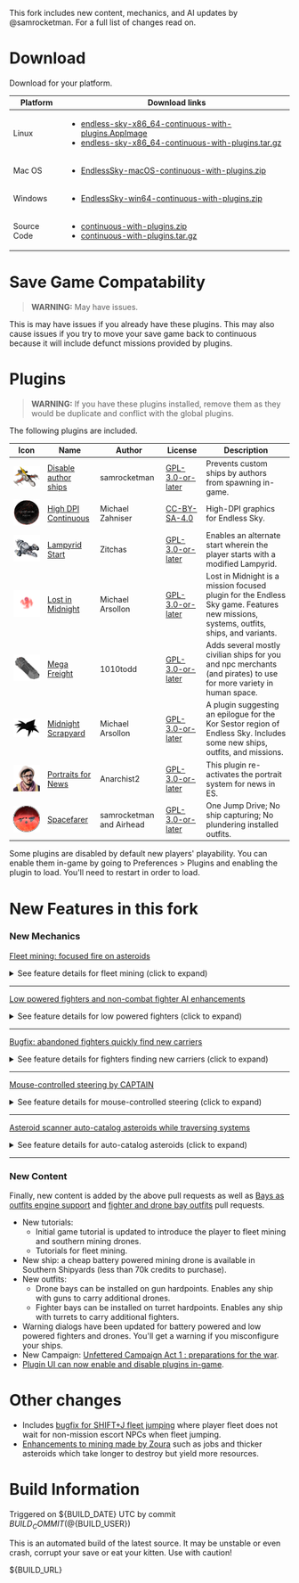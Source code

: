 This fork includes new content, mechanics, and AI updates by @samrocketman.  For a full list of changes read on.

# Download

Download for your platform.

| Platform    | Download links |
| ----------- | -------------- |
| Linux       | <ul><li>[endless-sky-x86_64-continuous-with-plugins.AppImage][linux.appimage]</li><li>[endless-sky-x86_64-continuous-with-plugins.tar.gz][linux.tgz]</li></ul> |
| Mac OS      | <ul><li>[EndlessSky-macOS-continuous-with-plugins.zip][mac.zip]</li></ul> |
| Windows     | <ul><li>[EndlessSky-win64-continuous-with-plugins.zip][windows.zip]</li></ul> |
| Source Code | <ul><li>[continuous-with-plugins.zip][source.zip]</li><li>[continuous-with-plugins.tar.gz][source.tgz]</li></ul> |

[linux.appimage]: https://github.com/samrocketman/endless-sky/releases/download/continuous-with-plugins/endless-sky-x86_64-continuous-with-plugins.AppImage
[linux.tgz]: https://github.com/samrocketman/endless-sky/releases/download/continuous-with-plugins/endless-sky-x86_64-continuous-with-plugins.tar.gz
[mac.zip]: https://github.com/samrocketman/endless-sky/releases/download/continuous-with-plugins/EndlessSky-macOS-continuous-with-plugins.zip
[windows.zip]: https://github.com/samrocketman/endless-sky/releases/download/continuous-with-plugins/EndlessSky-win64-continuous-with-plugins.zip
[source.zip]: https://github.com/samrocketman/endless-sky/archive/refs/tags/continuous-with-plugins.zip
[source.tgz]: https://github.com/samrocketman/endless-sky/archive/refs/tags/continuous-with-plugins.tar.gz

# Save Game Compatability

> **WARNING:** May have issues.

This is may have issues if you already have these plugins.  This may also cause
issues if you try to move your save game back to continuous because it will
include defunct missions provided by plugins.

# Plugins

> **WARNING:** If you have these plugins installed, remove them as they would be
> duplicate and conflict with the global plugins.

The following plugins are included.

| Icon | Name | Author | License | Description |
| --- | --- | --- | --- | --- |
| ![icon][plugin-disable-authors-icon] | [Disable author ships][plugin-disable-authors] | samrocketman | [GPL-3.0-or-later][license-gpl3] | Prevents custom ships by authors from spawning in-game. |
| ![icon][plugin-hdpi-icon] | [High DPI Continuous][plugin-hdpi] | Michael Zahniser | [CC-BY-SA-4.0][license-cc-by-sa-4.0] | High-DPI graphics for Endless Sky. |
| ![icon][plugin-lampyrid-icon] | [Lampyrid Start][plugin-lampyrid] | Zitchas | [GPL-3.0-or-later][license-gpl3] | Enables an alternate start wherein the player starts with a modified Lampyrid. |
| ![icon][plugin-lost-icon] | [Lost in Midnight][plugin-lost] | Michael Arsollon | [GPL-3.0-or-later][license-gpl3] | Lost in Midnight is a mission focused plugin for the Endless Sky game. Features new missions, systems, outfits, ships, and variants. |
| ![icon][plugin-mf-icon] | [Mega Freight][plugin-mf] | 1010todd | [GPL-3.0-or-later][license-gpl3] | Adds several mostly civilian ships for you and npc merchants (and pirates) to use for more variety in human space. |
| ![icon][plugin-scrap-icon] | [Midnight Scrapyard][plugin-scrap] | Michael Arsollon | [GPL-3.0-or-later][license-gpl3] | A plugin suggesting an epilogue for the Kor Sestor region of Endless Sky. Includes some new ships, outfits, and missions. |
| ![icon][plugin-portraits-icon] | [Portraits for News][plugin-portraits] | Anarchist2 | [GPL-3.0-or-later][license-gpl3] | This plugin re-activates the portrait system for news in ES. |
| ![icon][plugin-spacefarer-icon] | [Spacefarer][plugin-spacefarer] | samrocketman and Airhead | [GPL-3.0-or-later][license-gpl3] | One Jump Drive; No ship capturing; No plundering installed outfits. |

Some plugins are disabled by default new players' playability.  You can enable them in-game by going to Preferences > Plugins and enabling the plugin to load.  You'll need to restart in order to load.

<!-- Removed plugins
| ![icon][plugin-cmi-icon] | [Core Mining, Inc.][plugin-cmi] | DJF113 | [GPL-3.0-or-later][license-gpl3] | Adds another storyline in the early game, following a business getting started in Syndicate space. |

[plugin-cmi-icon]: https://github.com/DJF113/Core-Mining-Inc/raw/v0.1.8/icon.png
[plugin-cmi]: https://github.com/DJF113/Core-Mining-Inc
-->

[license-cc-by-sa-4.0]: https://spdx.org/licenses/CC-BY-SA-4.0.html
[license-gpl3]: https://spdx.org/licenses/GPL-3.0-or-later.html
[plugin-disable-authors-icon]: https://raw.githubusercontent.com/samrocketman/endless-sky-disable-author-ships/main/icon.png
[plugin-disable-authors]: https://github.com/samrocketman/endless-sky-disable-author-ships
[plugin-hdpi-icon]: https://github.com/endless-sky/endless-sky-high-dpi/raw/60dc4d5f895aec6cd7e50fd22f83f0e62aa62128/icon.png
[plugin-hdpi]: https://github.com/endless-sky/endless-sky-high-dpi
[plugin-lampyrid-icon]: https://raw.githubusercontent.com/Zitchas/ES_Lampyrid_Start/v1.6/icon.png
[plugin-lampyrid]: https://github.com/Zitchas/ES_Lampyrid_Start
[plugin-lost-icon]: https://raw.githubusercontent.com/MidnightPlugins/Lost-in-Midnight/0.9.14.16.7/icon.png
[plugin-lost]: https://github.com/MidnightPlugins/Lost-in-Midnight
[plugin-mf-icon]: https://raw.githubusercontent.com/1010todd/Mega-Freight/main/icon.png
[plugin-mf]: https://github.com/1010todd/Mega-Freight
[plugin-portraits-icon]: https://github.com/Anarchist2/ES-news-portraits/raw/v1.0/icon.png
[plugin-portraits]: https://github.com/Anarchist2/ES-news-portraits
[plugin-scrap-icon]: https://raw.githubusercontent.com/MidnightPlugins/Midnight-Scrapyard/0.9.14.7.18/icon.png
[plugin-scrap]: https://github.com/MidnightPlugins/Midnight-Scrapyard
[plugin-spacefarer-icon]: https://raw.githubusercontent.com/samrocketman/Spacefarer/bf3a2952d84be477b87ba31ab39eeac95e947bb9/icon.png
[plugin-spacefarer]: https://github.com/samrocketman/Spacefarer

# New Features in this fork

### New Mechanics

[Fleet mining: focused fire on asteroids](https://github.com/endless-sky/endless-sky/pull/6669)

<details><summary>See feature details for fleet mining (click to expand)</summary>

---

- New shortcut `V` with a dual purpose
  - If you have asteroid scanning outfits, it will select the nearest asteroid.
  - `V` shortcut will toggle Harvest mode which means your fleet will collect harvested asteroids.  Your feel will also retrieve abandoned cargo from destroyed ships in harvest mode.
- `F` shortcut (focus fire) works on asteroids, your fleet will attack asteroids to mine them.  Your player ship must have asteroid scanning to select asteroids.
- A new preference for fighters transferring cargo to carried ships.
- A new preference for targeting asteroids based on highest value or proximity.

</details>

---

[Low powered fighters and non-combat fighter AI enhancements](https://github.com/endless-sky/endless-sky/pull/6726)

<details><summary>See feature details for low powered fighters (click to expand)</summary>

---

- Player ship, escorts, fighters, and drones can be powered only by batteries.  (No power gen)
- Carrier Tanker Refueling AI
  - When you have a carrier with lots of fuel and fighters or drones with fuel pods they can be used to refuel your escort fleet.
  - Your fleet can focus on combat while the carrier tanker can refuel them.
  - Smart refueling behavior: All ships get 1 jump first, then all escorts get 100% refueled, then all mission NPC escorts get 100% refueled.  Finally, when all escorts are refueled the fighters or drones help to refuel the parent carrier ship back to full for the next refueling run.
- Ship recovery AI updates
  - Ships out of battery will become disabled and can call for help for a recharge.  This includes escorts and the player flagship.
  - Battery powered fighters and drones will automatically return to carriers to recharge.  This includes low powered fighters which have battery and small amounts of energy generation.
  - Battery powered fighters sharing energy with other ships during recovery operations reserve enough energy to be able to return to parent carriers.  This enables battery powered fighters and drones to be effective when aiding in disabled ship recovery.
  - Fighters and drones can recover other ships and drones (including battery powered fighters and drones).  This is useful when mining in the ember wastes with battery powered fighters and drones.
  - Carriers will recover their own carried ships which were disabled during battle.
  - All ships (including carriers) will recover disabled fighters and drones which are not carried by them.  This enables fighters associated with destroyed carriers to find a new home in a new carrier with empty bays.
- "No suicide pact" for defenseless fighters AI updates
  - Fighters will refuse to launch if they have no weapons and there are enemies in the system.
  - Fighters will retreat and re-dock with carrier if they have no weapons and enemies enter the system.
  - Minimum 10 second flight time.  Fighters will refuse to deploy if they do not have sufficient energy for 10 seconds of flight time overall.  This includes worst case scenario of using weapons the entire time.
    - Vulnerable fighters are less vulnerable in battle (like boxwings) because they stay docked.
    - Fighters will only deploy if their outfits allow them sufficient flight time in battle.
- Anti-Missile Defense AI updates
  - Fighters equipped with anti-missile and no weapons will still deploy since they're not considered completely defenseless.  Their purpose is to defend the parent carrier.
  - Fighters equipped with anti-missile and no weapons should not move when player issues orders for fleet to attack enemy.  They should keep station by their parent carrier to defend the carrier from missile attacks.

</details>

---

[Bugfix: abandoned fighters quickly find new carriers](https://github.com/endless-sky/endless-sky/pull/6866)

<details><summary>See feature details for fighters finding new carriers (click to expand)</summary>

---

- If a fighter loses a parent carrier or a fighter is captured, then it will quickly pathfind to board a new valid carrier parent.

</details>

---

[Mouse-controlled steering by CAPTAIN](https://github.com/endless-sky/endless-sky/pull/6936)

<details><summary>See feature details for mouse-controlled steering (click to expand)</summary>

---

- Toggle mouse control by pressing ALT key.
- More accurate mining by being able to aim with your mouse.
- Hold right mouse click will fire primary weapons.
- Fleet combat
  - Hold right mouse click on a ship will fire weapons and focus fire your fleet.
  - Hold right mouse click on an asteroid will fire weapons and focus fire your fleet.
- Preference for control with mouse is preserved when quitting or reloading the game.

</details>

---

[Asteroid scanner auto-catalog asteroids while traversing systems](https://github.com/endless-sky/endless-sky/pull/7103)

<details><summary>See feature details for auto-catalog asteroids (click to expand)</summary>

---

- By having an asteroid scanner installed, outfitter map menu is automatically updated with all asteroids within scan range without the player needing to target or harvest.
- Adding more asteroid scanners will improve scan range and make auto-catalog more effective.

</details>

---

### New Content

Finally, new content is added by the above pull requests as well as [Bays as outfits engine support](https://github.com/endless-sky/endless-sky/pull/6792) and [fighter and drone bay outfits](https://github.com/endless-sky/endless-sky/pull/6793) pull requests.

- New tutorials:
  - Initial game tutorial is updated to introduce the player to fleet mining and southern mining drones.
  - Tutorials for fleet mining.
- New ship: a cheap battery powered mining drone is available in Southern Shipyards (less than 70k credits to purchase).
- New outfits:
  - Drone bays can be installed on gun hardpoints.  Enables any ship with guns to carry additional drones.
  - Fighter bays can be installed on turret hardpoints.  Enables any ship with turrets to carry additional fighters.
- Warning dialogs have been updated for battery powered and low powered fighters and drones.  You'll get a warning if you misconfigure your ships.
- New Campaign: [Unfettered Campaign Act 1 : preparations for the war][unfettered].
- [Plugin UI can now enable and disable plugins in-game][plugin-ui].

[plugin-ui]: https://github.com/endless-sky/endless-sky/pull/7192
[unfettered]: https://github.com/endless-sky/endless-sky/pull/6416

# Other changes

- Includes [bugfix for SHIFT+J fleet jumping](https://github.com/endless-sky/endless-sky/pull/6973) where player fleet does not wait for non-mission escort NPCs when fleet jumping.
- [Enhancements to mining made by Zoura](https://github.com/samrocketman/endless-sky/tree/zoura-mining-jobs) such as jobs and thicker asteroids which take longer to destroy but yield more resources.


# Build Information

Triggered on ${BUILD_DATE} UTC by commit ${BUILD_COMMIT} (@${BUILD_USER})

This is an automated build of the latest source. It may be unstable or even crash, corrupt your save or eat your kitten. Use with caution!

${BUILD_URL}

